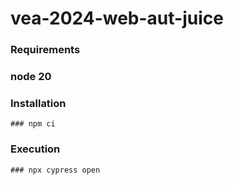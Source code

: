 # vea-2024-web-aut-juice
### Requirements
### node 20
### Installation
```
### npm ci
```

### Execution
```
### npx cypress open
```
